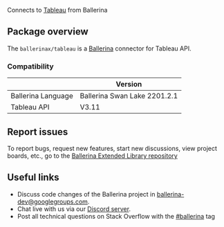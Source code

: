 Connects to [Tableau](https://help.tableau.com/current/api/rest_api/en-us/REST/TAG/index.html) from Ballerina

## Package overview
The `ballerinax/tableau` is a [Ballerina](https://ballerina.io/) connector for Tableau API.

### Compatibility
|                    | Version                     |
|--------------------|-----------------------------|
| Ballerina Language | Ballerina Swan Lake 2201.2.1|
| Tableau API        | V3.11                       |

## Report issues
To report bugs, request new features, start new discussions, view project boards, etc., go to the [Ballerina Extended Library repository](https://github.com/ballerina-platform/ballerina-extended-library)

## Useful links
- Discuss code changes of the Ballerina project in [ballerina-dev@googlegroups.com](mailto:ballerina-dev@googlegroups.com).
- Chat live with us via our [Discord server](https://discord.gg/ballerinalang).
- Post all technical questions on Stack Overflow with the [#ballerina](https://stackoverflow.com/questions/tagged/ballerina) tag
